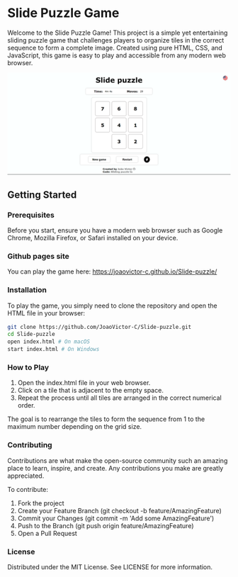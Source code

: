 # Slide Puzzle Game

Welcome to the Slide Puzzle Game! This project is a simple yet entertaining sliding puzzle game that challenges players to organize tiles in the correct sequence to form a complete image. Created using pure HTML, CSS, and JavaScript, this game is easy to play and accessible from any modern web browser.

![Screenshot of the Slide Puzzle Game](https://github.com/JoaoVictor-C/Slide-puzzle/blob/main/readme-images/slide-puzzle_printscreen.png?raw=true) 

## Getting Started

### Prerequisites

Before you start, ensure you have a modern web browser such as Google Chrome, Mozilla Firefox, or Safari installed on your device.

### Github pages site

You can play the game here: https://joaovictor-c.github.io/Slide-puzzle/

### Installation

To play the game, you simply need to clone the repository and open the HTML file in your browser:

```bash
git clone https://github.com/JoaoVictor-C/Slide-puzzle.git
cd Slide-puzzle
open index.html # On macOS
start index.html # On Windows
```

### How to Play

1. Open the index.html file in your web browser.
2. Click on a tile that is adjacent to the empty space.
3. Repeat the process until all tiles are arranged in the correct numerical order.
   
The goal is to rearrange the tiles to form the sequence from 1 to the maximum number depending on the grid size.

### Contributing
Contributions are what make the open-source community such an amazing place to learn, inspire, and create. Any contributions you make are greatly appreciated.

To contribute:

1. Fork the project
2. Create your Feature Branch (git checkout -b feature/AmazingFeature)
3. Commit your Changes (git commit -m 'Add some AmazingFeature')
4. Push to the Branch (git push origin feature/AmazingFeature)
5. Open a Pull Request

### License

Distributed under the MIT License. See LICENSE for more information. 
